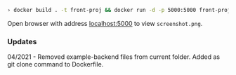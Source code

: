 ```sh
› docker build . -t front-proj && docker run -d -p 5000:5000 front-proj
```

Open browser with address [localhost:5000](localhost:5000) to view `screenshot.png`.

### Updates

04/2021 - Removed example-backend files from current folder. Added as git clone command to Dockerfile.
